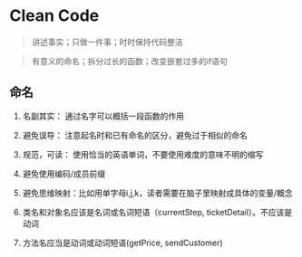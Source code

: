 # Clean Code
> 讲述事实；只做一件事；时时保持代码整洁

> 有意义的命名；拆分过长的函数；改变嵌套过多的if语句

## 命名
1. 名副其实：
通过名字可以概括一段函数的作用

2. 避免误导： 
注意起名时和已有命名的区分，避免过于相似的命名

3. 规范，可读： 使用恰当的英语单词，不要使用难度的意味不明的缩写

4. 避免使用编码/成员前缀

5. 避免思维映射：比如用单字母i,j,k，读者需要在脑子里映射成具体的变量/概念

6. 类名和对象名应该是名词或名词短语（currentStep, ticketDetail）。不应该是动词

7. 方法名应当是动词或动词短语(getPrice, sendCustomer)